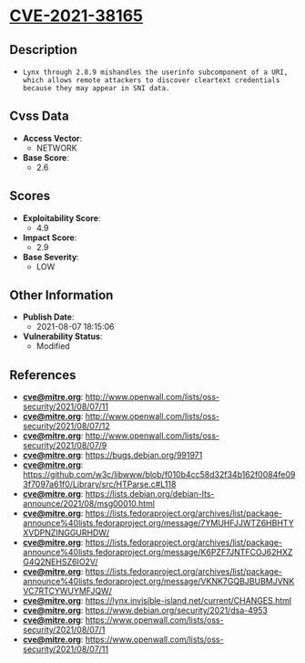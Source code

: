 
# [CVE-2021-38165](http://www.openwall.com/lists/oss-security/2021/08/07/11)

## Description

- `Lynx through 2.8.9 mishandles the userinfo subcomponent of a URI, which allows remote attackers to discover cleartext credentials because they may appear in SNI data.`

## Cvss Data

- **Access Vector**:
  - NETWORK
- **Base Score**:
  - 2.6

## Scores

- **Exploitability Score**:
  - 4.9
- **Impact Score**:
  - 2.9
- **Base Severity**:
  - LOW

## Other Information

- **Publish Date**:
  - 2021-08-07 18:15:06
- **Vulnerability Status**:
  - Modified

## References

- **cve@mitre.org**: http://www.openwall.com/lists/oss-security/2021/08/07/11
- **cve@mitre.org**: http://www.openwall.com/lists/oss-security/2021/08/07/12
- **cve@mitre.org**: http://www.openwall.com/lists/oss-security/2021/08/07/9
- **cve@mitre.org**: https://bugs.debian.org/991971
- **cve@mitre.org**: https://github.com/w3c/libwww/blob/f010b4cc58d32f34b162f0084fe093f7097a61f0/Library/src/HTParse.c#L118
- **cve@mitre.org**: https://lists.debian.org/debian-lts-announce/2021/08/msg00010.html
- **cve@mitre.org**: https://lists.fedoraproject.org/archives/list/package-announce%40lists.fedoraproject.org/message/7YMUHFJJWTZ6HBHTYXVDPNZINGGURHDW/
- **cve@mitre.org**: https://lists.fedoraproject.org/archives/list/package-announce%40lists.fedoraproject.org/message/K6PZF7JNTFCOJ62HXZG4Q2NEHSZ6IO2V/
- **cve@mitre.org**: https://lists.fedoraproject.org/archives/list/package-announce%40lists.fedoraproject.org/message/VKNK7GQBJBUBMJVNKVC7RTCYWUYMFJQW/
- **cve@mitre.org**: https://lynx.invisible-island.net/current/CHANGES.html
- **cve@mitre.org**: https://www.debian.org/security/2021/dsa-4953
- **cve@mitre.org**: https://www.openwall.com/lists/oss-security/2021/08/07/1
- **cve@mitre.org**: https://www.openwall.com/lists/oss-security/2021/08/07/11

